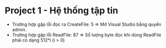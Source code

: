 # Project 1 - Hệ thống tập tin
- Trường hợp gặp lỗi đọc ra CreateFile: 5 => Mở Visual Studio bằng quyền admin.
- Trường hợp gặp lỗi ReadFile: 87 => Số lượng byte đọc khi dùng ReadFile phải có dạng 512*i (i > 0)
